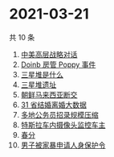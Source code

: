 # 2021-03-21

共 10 条

<!-- BEGIN ZHIHUSEARCH -->
<!-- 最后更新时间 Sun Mar 21 2021 06:07:53 GMT+0800 (China Standard Time) -->
1. [中美高层战略对话](https://www.zhihu.com/search?q=中美对话)
1. [Doinb 房管 Poppy 事件](https://www.zhihu.com/search?q=doinb)
1. [三星堆是什么](https://www.zhihu.com/search?q=三星堆未解之谜)
1. [三星堆遗址](https://www.zhihu.com/search?q=三星堆新发现)
1. [朝鲜马来西亚断交](https://www.zhihu.com/search?q=朝鲜马来西亚)
1. [31 省结婚离婚大数据](https://www.zhihu.com/search?q=结婚率)
1. [多地公务员招录规模压缩](https://www.zhihu.com/search?q=公务员)
1. [特斯拉车内摄像头监控车主](https://www.zhihu.com/search?q=特斯拉)
1. [春分](https://www.zhihu.com/search?q=春分)
1. [男子被家暴申请人身保护令](https://www.zhihu.com/search?q=家暴)
<!-- END ZHIHUSEARCH -->
